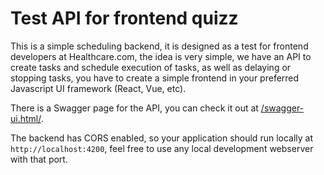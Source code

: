 # Test API for frontend quizz

This is a simple scheduling backend, it is designed as a test for frontend developers at Healthcare.com, the idea is very simple, we have an API to create tasks and schedule execution of tasks, as well as delaying or stopping tasks, you have to create a simple frontend in your preferred Javascript UI framework (React, Vue, etc).

There is a Swagger page for the API, you can check it out at [/swagger-ui.html/]().

The backend has CORS enabled, so your application should run locally at `http://localhost:4200`, feel free to use any local development webserver with that port.

